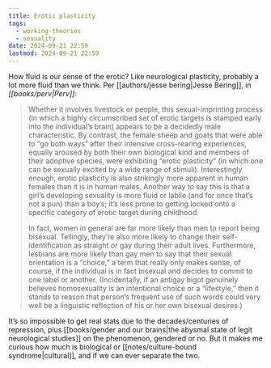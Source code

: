 ```yaml
---
title: Erotic plasticity
tags:
  - working-theories
  - sexuality
date: 2024-09-21 22:59
lastmod: 2024-09-21 22:59
---
```

How fluid is our sense of the erotic? Like neurological plasticity, probably a lot more fluid than we think. Per [[authors/jesse bering|Jesse Bering]], in *[[books/perv|Perv]]:*

> Whether it involves livestock or people, this sexual-imprinting process (in which a highly circumscribed set of erotic targets is stamped early into the individual’s brain) appears to be a decidedly male characteristic. By contrast, the female sheep and goats that were able to “go both ways” after their intensive cross-rearing experiences, equally aroused by both their own biological kind and members of their adoptive species, were exhibiting “erotic plasticity” (in which one can be sexually excited by a wide range of stimuli). Interestingly enough, erotic plasticity is also strikingly more apparent in human females than it is in human males. Another way to say this is that a girl’s developing sexuality is more fluid or labile (and for once that’s not a pun) than a boy’s; it’s less prone to getting locked onto a specific category of erotic target during childhood.
> 
> In fact, women in general are far more likely than men to report being bisexual. Tellingly, they’re also more likely to change their self-identification as straight or gay during their adult lives. Furthermore, lesbians are more likely than gay men to say that their sexual orientation is a “choice,” a term that really only makes sense, of course, if the individual is in fact bisexual and decides to commit to one label or another. (Incidentally, if an antigay bigot genuinely believes homosexuality is an intentional choice or a “lifestyle,” then it stands to reason that person’s frequent use of such words could very well be a linguistic reflection of his or her own bisexual desires.)

It’s so impossible to get real stats due to the decades/centuries of repression, plus [[books/gender and our brains|the abysmal state of legit neurological studies]] on the phenomenon, gendered or no. But it makes me curious how much is biological or [[notes/culture-bound syndrome|cultural]], and if we can ever separate the two.